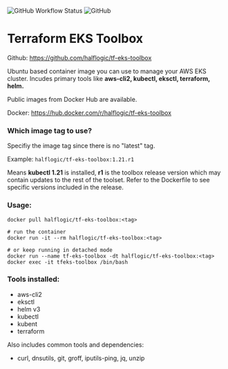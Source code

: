 ![GitHub Workflow Status](https://img.shields.io/github/workflow/status/halflogic/tf-eks-toolbox/Build%20Push%20Docker%20Image%20CI) 
![GitHub](https://img.shields.io/github/license/halflogic/tf-eks-toolbox)


# Terraform EKS Toolbox 

Github: https://github.com/halflogic/tf-eks-toolbox

Ubuntu based container image you can use to manage your AWS EKS cluster.
Incudes primary tools like **aws-cli2, kubectl, eksctl, terraform, helm.**

Public images from Docker Hub are available.

Docker: https://hub.docker.com/r/halflogic/tf-eks-toolbox

### Which image tag to use?

Specifiy the image tag since there is no "latest" tag.

Example: ` halflogic/tf-eks-toolbox:1.21.r1 `

Means **kubectl 1.21** is installed, **r1** is the toolbox release version which may contain updates to the rest of the toolset. Refer to the Dockerfile to see specific versions included in the release.

### Usage:
```
docker pull halflogic/tf-eks-toolbox:<tag>

# run the container
docker run -it --rm halflogic/tf-eks-toolbox:<tag>

# or keep running in detached mode
docker run --name tf-eks-toolbox -dt halflogic/tf-eks-toolbox:<tag>
docker exec -it tfeks-toolbox /bin/bash
```


### Tools installed:

- aws-cli2
- eksctl
- helm v3
- kubectl
- kubent
- terraform

Also includes common tools and dependencies:

- curl, dnsutils, git, groff, iputils-ping, jq, unzip

